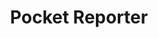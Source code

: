 ---
layout: tool
name: pocketreporter
title: Pocket Reporter
image: pocketreporter.png
external-url: http://pocketreporter.co.za/
logo: 
oneliner: A news editor in your pocket
opener: Pocket Reporter helps you be a better reporter by guiding you through the news gathering process
tool-info:
- bullet: Guides you through the news-gathering process
- bullet: Helps make sure you gather all the facts for your story
- bullet: All your information in one place, and can be emailed to yourself
slideshow:
- image: pr1.jpg
- image: pr2.jpg
creators:
- name: Greg Kempe
  short-name: greg
external-creators:
- name: Raymond Joseph
  image: ray.jpg
  external-url: #
- name: Lion Summerbell
  image: lion.jpg
  external-url: #
- name: Peter Koen
  image: peter.jpg
  external-url: http://pondo.co
collaborators:
- name: Code for South Africa
  image: code4sa.png
  external-url: #
---